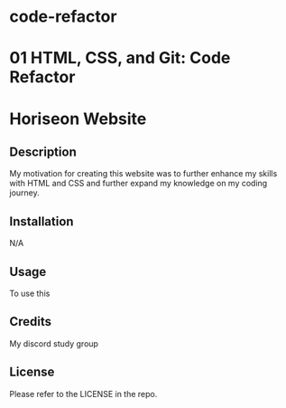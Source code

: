# code-refactor
# 01 HTML, CSS, and Git: Code Refactor
# Horiseon Website

## Description 

My motivation for creating this website was to further enhance my skills with HTML and CSS and further expand my knowledge on my coding journey. 

## Installation

N/A

## Usage

To use this 

## Credits

My discord study group 

## License

Please refer to the LICENSE in the repo. 